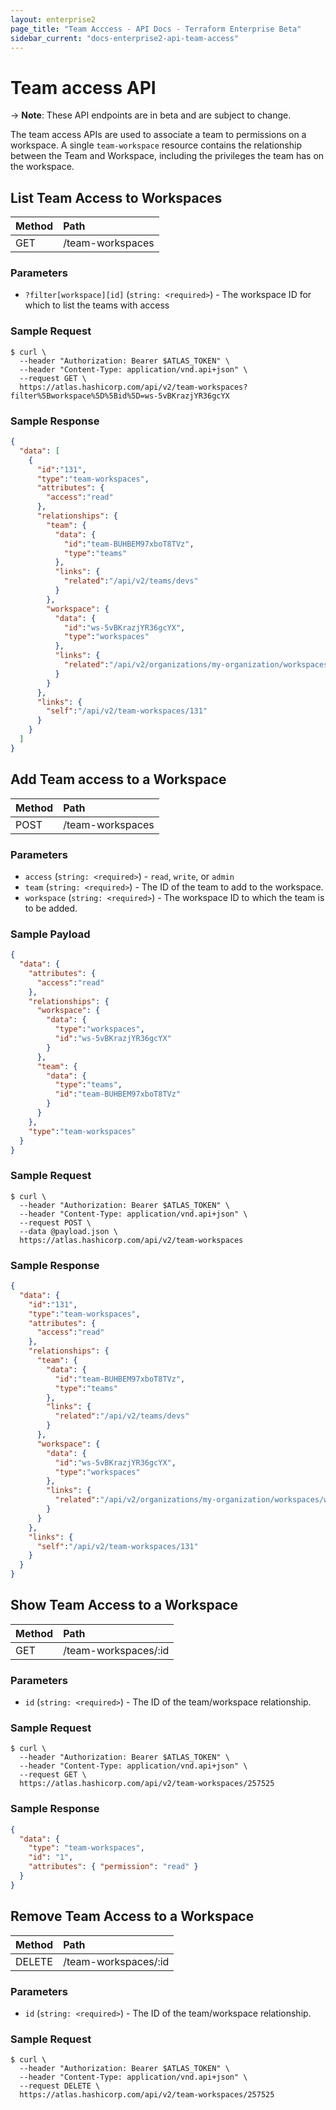 ```yaml
---
layout: enterprise2
page_title: "Team Acccess - API Docs - Terraform Enterprise Beta"
sidebar_current: "docs-enterprise2-api-team-access"
---
```


# Team access API

-> **Note**: These API endpoints are in beta and are subject to change.

The team access APIs are used to associate a team to permissions on a workspace. A single `team-workspace` resource contains the relationship between the Team and Workspace, including the privileges the team has on the workspace.

## List Team Access to Workspaces

| Method | Path           |
| :----- | :------------- |
| GET | /team-workspaces |

### Parameters

- `?filter[workspace][id]` (`string: <required>`) - The workspace ID for which to list the teams with access

### Sample Request

```shell
$ curl \
  --header "Authorization: Bearer $ATLAS_TOKEN" \
  --header "Content-Type: application/vnd.api+json" \
  --request GET \
  https://atlas.hashicorp.com/api/v2/team-workspaces?filter%5Bworkspace%5D%5Bid%5D=ws-5vBKrazjYR36gcYX
```

### Sample Response

```json
{
  "data": [
    {
      "id":"131",
      "type":"team-workspaces",
      "attributes": {
        "access":"read"
      },
      "relationships": {
        "team": {
          "data": {
            "id":"team-BUHBEM97xboT8TVz",
            "type":"teams"
          },
          "links": {
            "related":"/api/v2/teams/devs"
          }
        },
        "workspace": {
          "data": {
            "id":"ws-5vBKrazjYR36gcYX",
            "type":"workspaces"
          },
          "links": {
            "related":"/api/v2/organizations/my-organization/workspaces/ws-5vBKrazjYR36gcYX"
          }
        }
      },
      "links": {
        "self":"/api/v2/team-workspaces/131"
      }
    }
  ]
}
```

## Add Team access to a Workspace

| Method | Path           |
| :----- | :------------- |
| POST | /team-workspaces |

### Parameters

- `access` (`string: <required>`) - `read`, `write`, or `admin`
- `team` (`string: <required>`) - The ID of the team to add to the workspace.
- `workspace` (`string: <required>`) - The workspace ID to which the team is to be added.

### Sample Payload

```json
{
  "data": {
    "attributes": {
      "access":"read"
    },
    "relationships": {
      "workspace": {
        "data": {
          "type":"workspaces",
          "id":"ws-5vBKrazjYR36gcYX"
        }
      },
      "team": {
        "data": {
          "type":"teams",
          "id":"team-BUHBEM97xboT8TVz"
        }
      }
    },
    "type":"team-workspaces"
  }
}
```

### Sample Request

```shell
$ curl \
  --header "Authorization: Bearer $ATLAS_TOKEN" \
  --header "Content-Type: application/vnd.api+json" \
  --request POST \
  --data @payload.json \
  https://atlas.hashicorp.com/api/v2/team-workspaces
```

### Sample Response

```json
{
  "data": {
    "id":"131",
    "type":"team-workspaces",
    "attributes": {
      "access":"read"
    },
    "relationships": {
      "team": {
        "data": {
          "id":"team-BUHBEM97xboT8TVz",
          "type":"teams"
        },
        "links": {
          "related":"/api/v2/teams/devs"
        }
      },
      "workspace": {
        "data": {
          "id":"ws-5vBKrazjYR36gcYX",
          "type":"workspaces"
        },
        "links": {
          "related":"/api/v2/organizations/my-organization/workspaces/ws-5vBKrazjYR36gcYX"
        }
      }
    },
    "links": {
      "self":"/api/v2/team-workspaces/131"
    }
  }
}
```

## Show Team Access to a Workspace

| Method | Path           |
| :----- | :------------- |
| GET | /team-workspaces/:id |

### Parameters

- `id` (`string: <required>`) - The ID of the team/workspace relationship.

### Sample Request

```shell
$ curl \
  --header "Authorization: Bearer $ATLAS_TOKEN" \
  --header "Content-Type: application/vnd.api+json" \
  --request GET \
  https://atlas.hashicorp.com/api/v2/team-workspaces/257525
```

### Sample Response

```json
{
  "data": {
    "type": "team-workspaces",
    "id": "1",
    "attributes": { "permission": "read" }
  }
}
```

## Remove Team Access to a Workspace

| Method | Path           |
| :----- | :------------- |
| DELETE | /team-workspaces/:id |

### Parameters

- `id` (`string: <required>`) - The ID of the team/workspace relationship.

### Sample Request

```shell
$ curl \
  --header "Authorization: Bearer $ATLAS_TOKEN" \
  --header "Content-Type: application/vnd.api+json" \
  --request DELETE \
  https://atlas.hashicorp.com/api/v2/team-workspaces/257525
```

